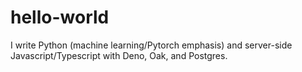 # hello-world

I write Python (machine learning/Pytorch emphasis) and server-side Javascript/Typescript with Deno, Oak, and Postgres.
